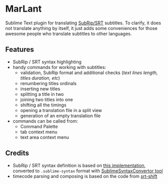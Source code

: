 # MarLant

Sublime Text plugin for translating [SubRip/SRT](https://en.wikipedia.org/wiki/SubRip) subtitles. To clarify, it does not translate anything by itself, it just adds some conveniences for those awesome people who translate subtitles to other languages.

## Features

- SubRip / SRT syntax highlighting
- handy commands for working with subtitles:
    + validation, SubRip format and additional checks (*text lines length, titles duration, etc*)
    + renumbering titles ordinals
    + inserting new titles
    + splitting a title in two
    + joining two titles into one
    + shifting all the timings
    + opening a translation file in a split view
    + generation of an empty translation file
- commands can be called from:
    + Command Palette
    + tab context menu
    + text area context menu

## Credits

- SubRip / SRT syntax definition is based on [this implementation](https://github.com/SalGnt/Sublime-SRT/blob/master/SRT.tmLanguage), converted to `.sublime-syntax` format with [SublimeSyntaxConvertor tool](https://github.com/aziz/SublimeSyntaxConvertor)
- timecode parsing and composing is based on the code from [srt-shift](https://github.com/adeel/srt-shift)
